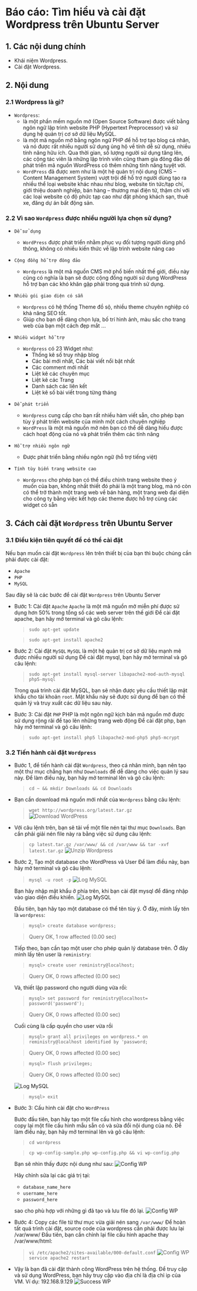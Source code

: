 # Báo cáo: Tìm hiểu và cài đặt Wordpress trên Ubuntu Server

## 1. Các nội dung chính

- Khái niệm Wordpress.
- Cài đặt Wordpress.


## 2. Nội dung

### 2.1 Wordpress là gì?

- `Wordpress`:
	+ là một phần mềm nguồn mở (Open Source Software) được viết bằng ngôn ngữ lập trình website PHP (Hypertext Preprocessor) và sử dụng hệ quản trị cơ sở dữ liệu MySQL.
	+ là một mã nguồn mở bằng ngôn ngữ PHP để hỗ trợ tạo blog cá nhân, và nó được rất nhiều người sử dụng ủng hộ về tính dễ sử dụng, nhiều tính năng hữu ích. Qua thời gian, số lượng người sử dụng tăng lên, các cộng tác viên là những lập trình viên cũng tham gia đông đảo để phát triển mã nguồn WordPress có thêm những tính năng tuyệt vời.
	+ `WordPress` đã được xem như là một hệ quản trị nội dung (CMS – Content Management System) vượt trội để hỗ trợ người dùng tạo ra nhiều thể loại website khác nhau như blog, website tin tức/tạp chí, giới thiệu doanh nghiệp, bán hàng – thương mại điện tử, thậm chí với các loại website có độ phức tạp cao như đặt phòng khách sạn, thuê xe, đăng dự án bất động sản.


### 2.2 Vì sao `Wordpress` được nhiều người lựa chọn sử dụng?

- `Dễ sử dụng`
	+ `WordPress` được phát triển nhằm phục vụ đối tượng người dùng phổ thông, không có nhiều kiến thức về lập trình website nâng cao
- `Cộng đồng hỗ trợ đông đảo`
	+ `Wordpress` là một mã nguồn CMS mở phổ biến nhất thế giới, điều này cũng có nghĩa là bạn sẽ được cộng đồng người sử dụng WordPress hỗ trợ bạn các khó khăn gặp phải trong quá trình sử dụng.
- `Nhiều gói giao diện có sẵn`
	+ `Wordpress` có hệ thống Theme đồ sộ, nhiều theme chuyên nghiệp có khả năng SEO tốt.
	+ Giúp cho bạn dễ dàng chọn lựa, bố trí hình ảnh, màu sắc cho trang web của bạn một cách đẹp mắt ...  
- `Nhiều widget hỗ trợ`
	+ `Wordpress` có 23 Widget như:
		- Thống kê số truy nhập blog
		- Các bài mới nhất, Các bài viết nổi bật nhất
		- Các comment mới nhất
		- Liệt kê các chuyên mục
		- Liệt kê các Trang
		- Danh sách các liên kết
		- Liệt kê số bài viết trong từng tháng
- `Dễ phát triển`
	+ `Wordpress` cung cấp cho bạn rất nhiều hàm viết sẵn, cho phép bạn tùy ý phát triển website của mình một cách chuyên nghiệp
	+ `WordPress` là một mã nguồn mở nên bạn có thể dễ dàng hiểu được cách hoạt động của nó và phát triển thêm các tính năng

- `Hỗ trợ nhiều ngôn ngữ`
	+ Được phát triển bằng nhiều ngôn ngữ (hỗ trợ tiếng việt)

- `Tính tùy biến trang website cao`
	+ `Wordpress` cho phép bạn có thể điều chỉnh trang website theo ý muốn của bạn, không nhất thiết đó phải là một trang blog, mà nó còn có thể trở thành một trang web về bán hàng, một trang web đại diện cho công ty bằng việc kết hợp các theme được hỗ trợ cùng các widget có sẵn

## 3. Cách cài đặt `Wordpress` trên Ubuntu Server

### 3.1 Điều kiện tiên quyết để có thể cài đặt

Nếu bạn muốn cài đặt `Wordpress` lên trên thiết bị của bạn thì buộc chúng cần phải được cài đặt:
- `Apache`
- `PHP`
- `MySQL`

Sau đây sẽ là các bước để cài đặt `Wordpress` trên Ubuntu Server

- Bước 1: Cài đặt `Apache`
	`Apache` là một mã nguồn mở miễn phí được sử dụng hơn 50% trong tổng số các web server trên thế giới
	Để cài đặt apache, bạn hãy mở terminal và gõ câu lệnh:
	
    > `sudo apt-get update`
    
    > `sudo apt-get install apache2`
- Bước 2: Cài đặt `MySQL`
	`MySQL` là một hệ quản trị cơ sở dữ liệu mạnh mẽ được nhiều người sử dụng
	Để cài đặt mysql, bạn hãy mở terminal và gõ câu lệnh:
	> `sudo apt-get install mysql-server libapache2-mod-auth-mysql php5-mysql`

	Trong quá trình cài đặt MySQL, bạn sẽ nhận được yêu cầu thiết lập mật khẩu cho tài khoản `root`.  Mật khẩu này sẽ được sử dụng để bạn có thể quản lý và truy xuất các dữ liệu sau này.

- Bước 3: Cài đặt `PHP`
	PHP là một ngôn ngữ kịch bản mã nguồn mở được sử dụng rộng rãi để tạo lên những trang web động
	Để cài đặt php, bạn hãy mở terminal và gõ câu lệnh:
	> `sudo apt-get install php5 libapache2-mod-php5 php5-mcrypt`

### 3.2 Tiến hành cài đặt `Wordpress`

- Bước 1, để tiến hành cài đặt `Wordpress`, theo cá nhân mình, bạn nên tạo một thư mục chẳng hạn như `Downloads` để dễ dàng cho việc quản lý sau này. Để làm điều này, bạn hãy mở terminal lên và gõ câu lệnh:
	> `cd ~ && mkdir Downloads && cd Downloads`

- Bạn cần download mã nguồn mới nhất của `Wordpress` bằng câu lệnh:
	> `wget http://wordpress.org/latest.tar.gz`
	![Download WordPress](Pictures/WordPress/downloadwp.png)

- Với câu lệnh trên, bạn sẽ tải về một file nén tại thư mục `Downloads`. Bạn cần phải giải nén file này ra bằng việc sử dụng câu lệnh:
	> `cp latest.tar.gz /var/www/ && cd /var/www && tar -xvf latest.tar.gz`
	![Unzip Wordpress](Pictures/WordPress/unzipwp.png)

- Bước 2, Tạo một database cho WordPress và User
	Để làm điều này, bạn hãy mở terminal và gõ câu lệnh:
	> `mysql -u root -p`
	![Log MySQL](Pictures/WordPress/logmysqlwp.png)

	Bạn hãy nhập mật khẩu ở phía trên, khi bạn cài đặt mysql để đăng nhập vào giao diện điều khiển.
	![Log MySQL](Pictures/WordPress/logscmysqlwp.png)

	Đầu tiên, bạn hãy tạo một database có thể tên tùy ý. Ở đây, mình lấy tên là `wordpress`:
	> `mysql> create database wordpress;`
	
	> Query OK, 1 row affected (0.00 sec)
	
	Tiếp theo, bạn cần tạo một user cho phép quản lý database trên. Ở đây mình lấy tên user là `reministry`:
	> `mysql> create user reministry@localhost;`
	
	> Query OK, 0 rows affected (0.00 sec)

	Và, thiết lập password cho người dùng vừa rồi:
	> `mysql> set password for reministry@localhost= password('password');`
	
	> Query OK, 0 rows affected (0.00 sec)

	Cuối cùng là cấp quyền cho user vừa rồi
	> `mysql> grant all privileges on wordpress.* on reministry@localhost identified by 'password;`
	
	> Query OK, 0 rows affected (0.00 sec)
		
	> `mysql> flush privileges;`
	
	> Query OK, 0 rows affected (0.00 sec)
	
	![Log MySQL](Pictures/WordPress/cmdmysqlwp.png)

	> `mysql> exit`

- Bước 3: Cấu hình cài đặt cho `WordPress`

	Bước đầu tiên, bạn hãy tạo một file cấu hình cho wordpress bằng việc copy lại một file cấu hình mẫu sẵn có và sửa đổi nội dung của nó. Để làm điều này, bạn hãy mở terminal lên và gõ câu lệnh:
	> `cd wordpress`
	
	> `cp wp-config-sample.php wp-config.php && vi wp-config.php`

	Bạn sẽ nhìn thấy được nội dung như sau:
	![Config WP](Pictures/WordPress/configwp.png)

	Hãy chỉnh sửa lại các giá trị tại:
	- `database_name_here`
	- `username_here`
	- `password_here`
	
	sao cho phù hợp với những gì đã tạo và lưu file đó lại.
	![Config WP](Pictures/WordPress/configedwp.png)

- Bước 4: Copy các file từ thư mục vừa giải nén sang `/var/www/`
	Để hoàn tất quá trình cài đặt, source code của wordpress cần phải được lưu lại /var/www/
	Đầu tiên, bạn cần chỉnh lại file cấu hình apache thay /var/www/html:
	> `vi /etc/apache2/sites-available/000-default.conf`
	![Config WP](Pictures/WordPress/editconfwp.png)
	>`service apache2 restart`

- Vậy là bạn đã cài đặt thành công WordPress trên hệ thống. Để truy cập và sử dụng WordPress, bạn hãy truy cập vào địa chỉ là địa chỉ ip của VM. Ví dụ: 192.168.9.129
![Success WP](Pictures/WordPress/scwp.png)
